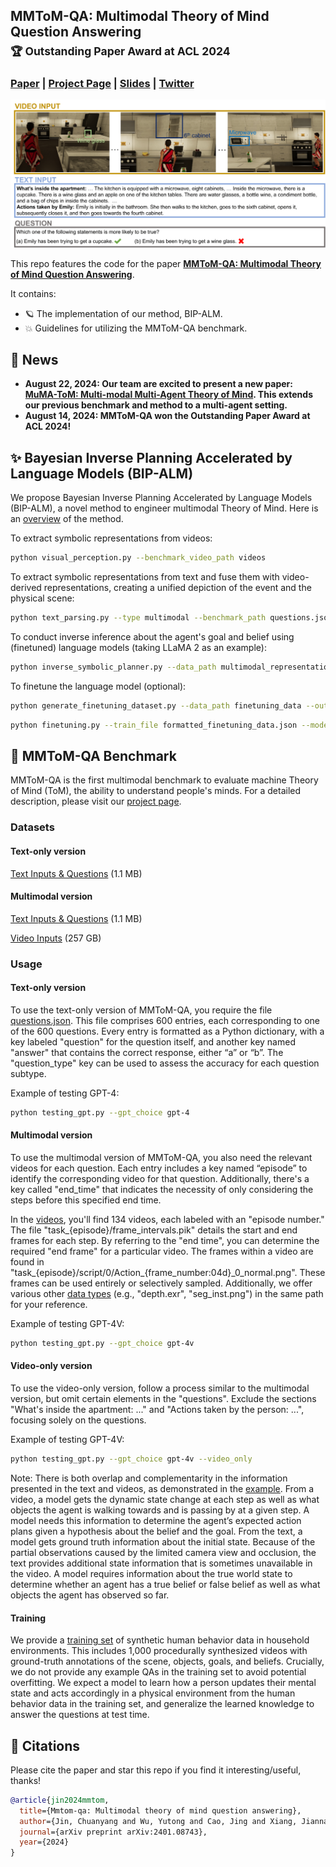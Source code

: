 ## MMToM-QA: Multimodal Theory of Mind Question Answering <br> <sub>🏆 Outstanding Paper Award at ACL 2024</sub>
### [Paper](https://arxiv.org/abs/2401.08743) | [Project Page](https://chuanyangjin.com/mmtom-qa) | [Slides](https://chuanyangjin.com/assets/slides/MMToM-QA.pdf) | [Twitter](https://x.com/MIT_CSAIL/status/1750925830937604386)

![intro](visuals/intro.png)

This repo features the code for the paper [**MMToM-QA: Multimodal Theory of Mind Question Answering**](https://arxiv.org/abs/2401.08743).

It contains:

* 🪐 The implementation of our method, BIP-ALM.
* 💥 Guidelines for utilizing the MMToM-QA benchmark.

## 🎉 News
* **August 22, 2024: Our team are excited to present a new paper: [**MuMA-ToM: Multi-modal Multi-Agent Theory of Mind**](https://arxiv.org/abs/2408.12574). This extends our previous benchmark and method to a multi-agent setting.**
* **August 14, 2024: MMToM-QA won the Outstanding Paper Award at ACL 2024!**

## ✨️ Bayesian Inverse Planning Accelerated by Language Models (BIP-ALM)

We propose Bayesian Inverse Planning Accelerated by Language Models (BIP-ALM), a novel method to engineer multimodal Theory of Mind. Here is an [overview](visuals/model.png) of the method.

To extract symbolic representations from videos:

```bash
python visual_perception.py --benchmark_video_path videos
```

To extract symbolic representations from text and fuse them with video-derived representations, creating a unified depiction of the event and the physical scene:

```bash
python text_parsing.py --type multimodal --benchmark_path questions.json --output_file multimodal_representations.json
```

To conduct inverse inference about the agent's goal and belief using (finetuned) language models (taking LLaMA 2 as an example):

```bash
python inverse_symbolic_planner.py --data_path multimodal_representations.json --model_name_or_path meta-llama/Llama-2-7b-hf --load_lora 1 --lora_name_or_path output/checkpoint-llama --output_path output.txt
```

To finetune the language model (optional):

```bash
python generate_finetuning_dataset.py --data_path finetuning_data --output_file formatted_finetuning_data.json
```

```bash
python finetuning.py --train_file formatted_finetuning_data.json --model_name_or_path meta-llama/Llama-2-7b-hf --fisher_matrix_path fisher-matrix/fisher-matrix-6B --per_device_train_batch_size 4 --gradient_accumulation_steps 4 --lr 5e-5 --num_epochs 3 --ewc_lambda 0.5 --output_dir output_finetuning.txt
```

## 🐳 MMToM-QA Benchmark

MMToM-QA is the first multimodal benchmark to evaluate machine Theory of Mind (ToM), the ability to understand people's minds. For a detailed description, please visit our [project page](https://chuanyangjin.com/mmtom-qa).

### Datasets

#### Text-only version
[Text Inputs & Questions](/Benchmark/questions.json) (1.1 MB)

#### Multimodal version
[Text Inputs & Questions](/Benchmark/questions.json) (1.1 MB)

[Video Inputs](http://virtual-home.org/release/MMToMQA/benchmark.zip) (257 GB)

### Usage

#### Text-only version
To use the text-only version of MMToM-QA, you require the file [questions.json](/Benchmark/questions.json). This file comprises 600 entries, each corresponding to one of the 600 questions. Every entry is formatted as a Python dictionary, with a key labeled "question" for the question itself, and another key named "answer" that contains the correct response, either “a” or “b”. The "question_type" key can be used to assess the accuracy for each question subtype.

Example of testing GPT-4:
```bash
python testing_gpt.py --gpt_choice gpt-4
```

#### Multimodal version
To use the multimodal version of MMToM-QA, you also need the relevant videos for each question. Each entry includes a key named “episode” to identify the corresponding video for that question. Additionally, there's a key called "end_time" that indicates the necessity of only considering the steps before this specified end time.

In the [videos](http://virtual-home.org/release/MMToMQA/benchmark.zip), you'll find 134 videos, each labeled with an "episode number." The file "task_{episode}/frame_intervals.pik" details the start and end frames for each step. By referring to the "end time", you can determine the required "end frame" for a particular video. The frames within a video are found in "task_{episode}/script/0/Action_{frame_number:04d}_0_normal.png". These frames can be used entirely or selectively sampled. Additionally, we offer various other [data types](visuals/available_data_type.png) (e.g., "depth.exr", "seg_inst.png") in the same path for your reference.

Example of testing GPT-4V:
```bash
python testing_gpt.py --gpt_choice gpt-4v
```

#### Video-only version
To use the video-only version, follow a process similar to the multimodal version, but omit certain elements in the "questions". Exclude the sections "What's inside the apartment: ..." and "Actions taken by the person: ...", focusing solely on the questions.

Example of testing GPT-4V:
```bash
python testing_gpt.py --gpt_choice gpt-4v --video_only
```

Note: There is both overlap and complementarity in the information presented in the text and videos, as demonstrated in the [example](visuals/intro.png). From a video, a model gets the dynamic state change at each step as well as what objects the agent is walking towards and is passing by at a given step. A model needs this information to determine the agent’s expected action plans given a hypothesis about the belief and the goal. From the text, a model gets ground truth information about the initial state. Because of the partial observations caused by the limited camera view and occlusion, the text provides additional state information that is sometimes unavailable in the video. A model requires information about the true world state to determine whether an agent has a true belief or false belief as well as what objects the agent has observed so far.

#### Training

We provide a [training set](http://virtual-home.org/release/MMToMQA/training_set.zip) of synthetic human behavior data in household environments. This includes 1,000 procedurally synthesized videos with ground-truth annotations of the scene, objects, goals, and beliefs. Crucially, we do not provide any example QAs in the training set to avoid potential overfitting. We expect a model to learn how a person updates their mental state and acts accordingly in a physical environment from the human behavior data in the training set, and generalize the learned knowledge to answer the questions at test time.

## 🔎 Citations
Please cite the paper and star this repo if you find it interesting/useful, thanks!

```bibtex
@article{jin2024mmtom,
  title={Mmtom-qa: Multimodal theory of mind question answering},
  author={Jin, Chuanyang and Wu, Yutong and Cao, Jing and Xiang, Jiannan and Kuo, Yen-Ling and Hu, Zhiting and Ullman, Tomer and Torralba, Antonio and Tenenbaum, Joshua B and Shu, Tianmin},
  journal={arXiv preprint arXiv:2401.08743},
  year={2024}
}
```

